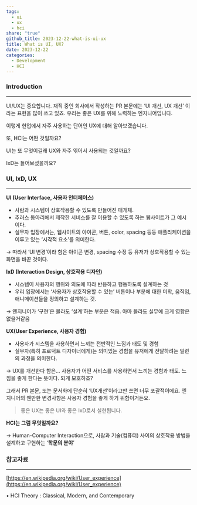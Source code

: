 ```yaml
---  
tags:  
  - ui  
  - ux  
  - hci  
share: "true"  
github_title: 2023-12-22-what-is-ui-ux  
title: What is UI, UX?  
date: 2023-12-22  
categories:  
  - Development  
  - HCI  
---  
```

### Introduction  
---  
  
UI/UX는 중요합니다. 재직 중인 회사에서 작성하는 PR 본문에는 ‘UI 개선, UX 개선’ 이라는 표현을 많이 쓰고 있죠. 우리는 좋은 UX를 위해 노력하는 엔지니어입니다.   
  
이렇게 현업에서 자주 사용하는 단어인 UX에 대해 알아보겠습니다.  
  
또, HCI는 어떤 것일까요?  
  
UI는 또 무엇이길래 UX와 자주 엮어서 사용되는 것일까요?  
  
IxD는 들어보셨을까요?  
  
### UI, IxD, UX  
---  
  
**UI (User Interface, 사용자 인터페이스)**  
  
- 사람과 시스템이 상호작용할 수 있도록 만들어진 매개체.  
- 추러스 동아리에서 제작한 서비스를 잘 이용할 수 있도록 하는 웹사이트가 그 예시이다.  
- 실무자 입장에서는, 웹사이트의 아이콘, 버튼, color, spacing 등등 애플리케이션을 이루고 있는 ‘시각적 요소’를 의미한다.  
  
→ 따라서 ‘UI 변경’이라 함은 아이콘 변경, spacing 수정 등 유저가 상호작용할 수 있는 화면을 바꾼 것이다.  
  
**IxD (Interaction Design, 상호작용 디자인)**  
  
- 시스템이 사용자의 행위와 의도에 따라 반응하고 행동하도록 설계하는 것  
- 우리 입장에서는 ‘사용자가 상호작용할 수 있는’ 버튼이나 부분에 대한 미학, 움직임, 애니메이션들을 정의하고 설계하는 것.  
  
→ 엔지니어가 ‘구현’은 몰라도 ‘설계’하는 부분은 적음. 아마 몰라도 실무에 크게 영향은 없을거같음  
  
**UX(User Experience, 사용자 경험)**  
  
- 사용자가 시스템을 사용하면서 느끼는 전반적인 느낌과 태도 및 경험  
- 실무자(특히 프로덕트 디자이너에게)는 의미있는 경험을 유저에게 전달하려는 일련의 과정을 의미한다.  
  
→ UX를 개선한다 함은… 사용자가 어떤 서비스를 사용하면서 느끼는 경험과 태도. 느낌을 좋게 한다는 뜻이다. 되게 모호하죠?  
  
그래서 PR 본문, 또는 문서화에 단순히 ‘UX개선’이라고만 쓰면 너무 포괄적이에요. 엔지니어의 웬만한 변경사항은 사용자 경험을 좋게 하기 위함이거든요.   
  
> 좋은 UX는 좋은 UI와 좋은 IxD로서 실현됩니다.  
  
**HCI는 그럼 무엇일까요?**  
  
→ Human-Computer Interaction으로, 사람과 기술(컴퓨터) 사이의 상호작용 방법을 설계하고 구현하는 ‘**학문의 분야**’  
  
### 참고자료  
---  
  
[https://en.wikipedia.org/wiki/User_experience](https://en.wikipedia.org/wiki/User_experience)  
  
• HCI Theory : Classical, Modern, and Contemporary